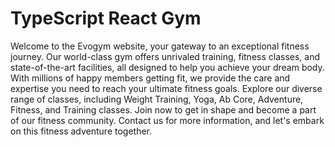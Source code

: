 <h1>TypeScript React Gym</h1>

<p>Welcome to the Evogym website, your gateway to an exceptional fitness journey. Our world-class gym offers unrivaled training, fitness classes, and state-of-the-art facilities, all designed to help you achieve your dream body. With millions of happy members getting fit, we provide the care and expertise you need to reach your ultimate fitness goals. Explore our diverse range of classes, including Weight Training, Yoga, Ab Core, Adventure, Fitness, and Training classes. Join now to get in shape and become a part of our fitness community. Contact us for more information, and let's embark on this fitness adventure together.</p>
